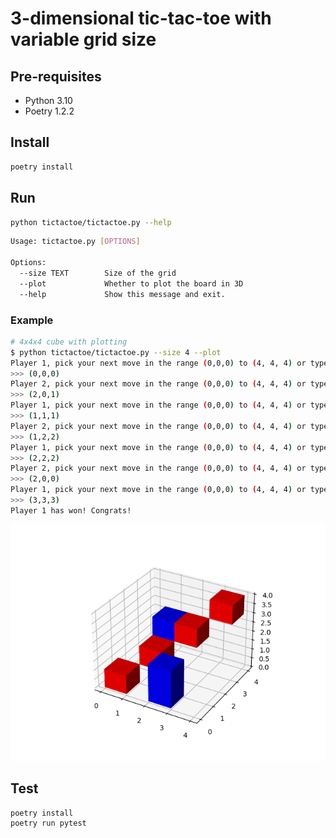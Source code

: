 # 3-dimensional tic-tac-toe with variable grid size

## Pre-requisites
* Python 3.10
* Poetry 1.2.2

## Install 

```bash
poetry install
```

## Run

```bash
python tictactoe/tictactoe.py --help
```

```bash
Usage: tictactoe.py [OPTIONS]

Options:
  --size TEXT        Size of the grid
  --plot             Whether to plot the board in 3D
  --help             Show this message and exit.
```

### Example

```bash
# 4x4x4 cube with plotting
$ python tictactoe/tictactoe.py --size 4 --plot
Player 1, pick your next move in the range (0,0,0) to (4, 4, 4) or type 'exit' to quit the game
>>> (0,0,0)
Player 2, pick your next move in the range (0,0,0) to (4, 4, 4) or type 'exit' to quit the game
>>> (2,0,1)
Player 1, pick your next move in the range (0,0,0) to (4, 4, 4) or type 'exit' to quit the game
>>> (1,1,1)
Player 2, pick your next move in the range (0,0,0) to (4, 4, 4) or type 'exit' to quit the game
>>> (1,2,2)
Player 1, pick your next move in the range (0,0,0) to (4, 4, 4) or type 'exit' to quit the game
>>> (2,2,2)
Player 2, pick your next move in the range (0,0,0) to (4, 4, 4) or type 'exit' to quit the game
>>> (2,0,0)
Player 1, pick your next move in the range (0,0,0) to (4, 4, 4) or type 'exit' to quit the game
>>> (3,3,3)
Player 1 has won! Congrats!
```

![plot](./screenshot.png)

## Test

```bash
poetry install
poetry run pytest
```


